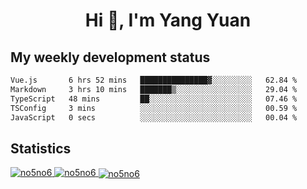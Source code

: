 <h1 align="center">Hi 👋, I'm Yang Yuan</h1>


## My weekly development status
<!--START_SECTION:waka-->

```txt
Vue.js       6 hrs 52 mins   ███████████████▓░░░░░░░░░   62.84 %
Markdown     3 hrs 10 mins   ███████▒░░░░░░░░░░░░░░░░░   29.04 %
TypeScript   48 mins         ██░░░░░░░░░░░░░░░░░░░░░░░   07.46 %
TSConfig     3 mins          ░░░░░░░░░░░░░░░░░░░░░░░░░   00.59 %
JavaScript   0 secs          ░░░░░░░░░░░░░░░░░░░░░░░░░   00.04 %
```

<!--END_SECTION:waka-->

## Statistics
<a href="https://github.com/anuraghazra/github-readme-stats">
  <img src="https://github-readme-stats.vercel.app/api/top-langs/?username=no5no6&theme=dracula" alt="no5no6">
</a>
<a href="https://github.com/anuraghazra/github-readme-stats">
  <img src="https://github-readme-stats.vercel.app/api?username=no5no6&show_icons=true&theme=dracula&line_height=40" alt="no5no6">
</a>
<a href="https://github.com/anuraghazra/github-readme-stats">
  <img align="center" src="https://github-readme-streak-stats.herokuapp.com/?user=no5no6&theme=dracula" alt="no5no6" />
</a>